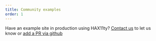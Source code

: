 ```yaml
---
title: Community examples
order: 1
---
```

<p>Have an example site in production using HAX11ty? <a href="../contact">Contact us</a> to let us know or <a href="https://github.com/haxtheweb/hax11ty/tree/master/src/content">add a PR via github</a></p>
